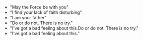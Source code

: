 * "May the Force be with you"
* "I find your lack of faith disturbing"
* "I am your father"
* "Do or do not. There is no try."
* "I've got a bad feeling about this.Do or do not. There is no try."
* "I've got a bad feeling about this." 

